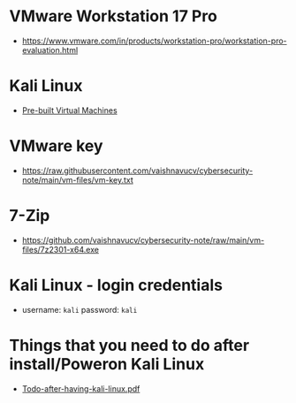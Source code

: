 
# VMware Workstation 17 Pro 
- https://www.vmware.com/in/products/workstation-pro/workstation-pro-evaluation.html
# Kali Linux
- [Pre-built Virtual Machines](https://cdimage.kali.org/kali-2024.1/kali-linux-2024.1-vmware-amd64.7z)
# VMware key
- https://raw.githubusercontent.com/vaishnavucv/cybersecurity-note/main/vm-files/vm-key.txt
# 7-Zip
- https://github.com/vaishnavucv/cybersecurity-note/raw/main/vm-files/7z2301-x64.exe
# Kali Linux - login credentials 
- username: ```kali``` password: ```kali```
# Things that you need to do after install/Poweron Kali Linux
- [Todo-after-having-kali-linux.pdf]()
